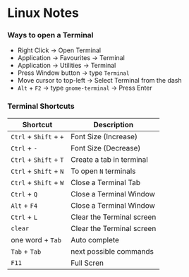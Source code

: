 # Linux Notes

### Ways to open a Terminal

-   Right Click -> Open Terminal
-   Application -> Favourites -> Terminal
-   Application -> Utilities -> Terminal
-   Press Window button -> type `Terminal`
-   Move cursor to top-left -> Select Terminal from the dash
-   `Alt` + `F2` -> type `gnome-terminal` -> Press Enter

### Terminal Shortcuts

| Shortcut               | Description               |
| ---------------------- | ------------------------- |
| `Ctrl` + `Shift` + `+` | Font Size (Increase)      |
| `Ctrl` + `-`           | Font Size (Decrease)      |
| `Ctrl` + `Shift` + `T` | Create a tab in terminal  |
| `Ctrl` + `Shift` + `N` | To open `N` terminals     |
| `Ctrl` + `Shift` + `W` | Close a Terminal Tab      |
| `Ctrl` + `Q`           | Close a Terminal Window   |
| `Alt` + `F4`           | Close a Terminal Window   |
| `Ctrl` + `L`           | Clear the Terminal screen |
| `clear`                | Clear the Terminal screen |
| one word + `Tab`       | Auto complete             |
| `Tab` + `Tab`          | next possible commands    |
| `F11`                  | Full Scren                |
